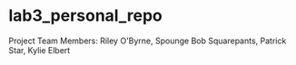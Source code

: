 # lab3_personal_repo
Project Team Members:
Riley O'Byrne, Spounge Bob Squarepants, Patrick Star, Kylie Elbert
